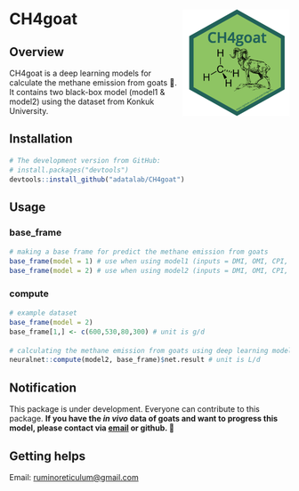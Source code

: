 # CH4goat <img src="man/figures/logo.png" align="right" />

## Overview
CH4goat is a deep learning models for calculate the methane emission from goats :goat:. It contains two black-box model (model1 & model2) using the dataset from Konkuk University.

## Installation  
``` r
# The development version from GitHub:
# install.packages("devtools")
devtools::install_github("adatalab/CH4goat")
```

## Usage
### base_frame
``` r
# making a base frame for predict the methane emission from goats
base_frame(model = 1) # use when using model1 (inputs = DMI, OMI, CPI, NDFI, DDMI, DOMI, DCPI, and DNDFI)
base_frame(model = 2) # use when using model2 (inputs = DMI, OMI, CPI, and NDFI)
```

### compute
``` r
# example dataset
base_frame(model = 2)
base_frame[1,] <- c(600,530,80,300) # unit is g/d

# calculating the methane emission from goats using deep learning model.
neuralnet::compute(model2, base_frame)$net.result # unit is L/d
```

## Notification
This package is under development. Everyone can contribute to this package. **If you have the *in vivo* data of goats and want to progress this model, please contact via [email](ruminoreticulum@gmail.com) or github. :goat:**


## Getting helps
Email: ruminoreticulum@gmail.com
